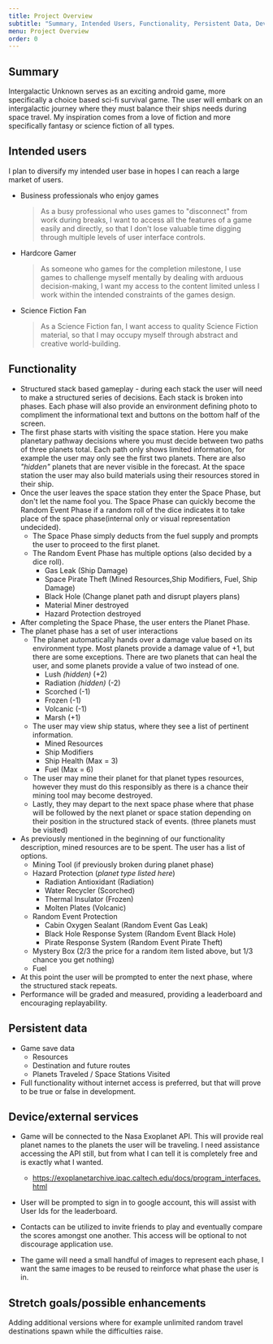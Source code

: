 ```yaml
---
title: Project Overview
subtitle: "Summary, Intended Users, Functionality, Persistent Data, Device/External Services, Possible Enhancements"
menu: Project Overview
order: 0
---
```



## Summary

Intergalactic Unknown serves as an exciting android game, more specifically a choice based sci-fi survival game. The user will embark on an intergalactic journey where they must balance their ships needs during space travel. My inspiration comes from a love of fiction and more specifically fantasy or science fiction of all types. 

## Intended users

I plan to diversify my intended user base in hopes I can reach a large market of users.

* Business professionals who enjoy games
    > As a busy professional who uses games to "disconnect" from work during breaks, I want to access all the features of a game easily and directly, so that I don't lose valuable time digging through multiple levels of user interface controls.
* Hardcore Gamer
    > As someone who games for the completion milestone, I use games to challenge myself mentally by dealing with arduous decision-making, I want my access to the content limited unless I work within the intended constraints of the games design.
* Science Fiction Fan
    > As a Science Fiction fan, I want access to quality Science Fiction material, so that I may occupy myself through abstract and creative world-building.


## Functionality
+ Structured stack based gameplay - during each stack the user will need to make a structured series of decisions. Each stack is broken into phases. Each phase will also provide an environment defining photo to compliment the informational text and buttons on the bottom half of the screen. 
+ The first phase starts with visiting the space station. Here you make planetary pathway decisions where you must decide between two paths of three planets total. Each path only shows limited information, for example the user may only see the first two planets. There are also *"hidden"* planets that are never visible in the forecast. At the space station the user may also build materials using their resources stored in their ship.
+ Once the user leaves the space station they enter the Space Phase, but don't let the name fool you. The Space Phase can quickly become the Random Event Phase if a random roll of the dice indicates it to take place of the space phase(internal only or visual representation undecided).
  + The Space Phase simply deducts from the fuel supply and prompts the user to proceed to the first planet.
  + The Random Event Phase has multiple options (also decided by a dice roll). 
    + Gas Leak (Ship Damage)
    + Space Pirate Theft (Mined Resources,Ship Modifiers, Fuel, Ship Damage)
    + Black Hole (Change planet path and disrupt players plans)
    + Material Miner destroyed
    + Hazard Protection destroyed
+ After completing the Space Phase, the user enters the Planet Phase.
+ The planet phase has a set of user interactions
  + The planet automatically hands over a damage value based on its environment type. Most planets provide a damage value of +1, but there are some exceptions. There are two planets that can heal the user, and some planets provide a value of two instead of one.
    + Lush *(hidden)* (+2)
    + Radiation *(hidden)* (-2)
    + Scorched (-1)
    + Frozen (-1)
    + Volcanic (-1)
    + Marsh (+1)
  + The user may view ship status, where they see a list of pertinent information. 
    + Mined Resources
    + Ship Modifiers
    + Ship Health (Max = 3)
    + Fuel (Max = 6)
  + The user may mine their planet for that planet types resources, however they must do this responsibly as there is a chance their mining tool may become destroyed.
  + Lastly, they may depart to the next space phase where that phase will be followed by the next planet or space station depending on their position in the structured stack of events. (three planets must be visited) 
+ As previously mentioned in the beginning of our functionality description, mined resources are to be spent. The user has a list of options.
  + Mining Tool (if previously broken during planet phase)
  + Hazard Protection (*planet type listed here*)
    + Radiation Antioxidant (Radiation)
    + Water Recycler (Scorched)
    + Thermal Insulator (Frozen)
    + Molten Plates (Volcanic)
  + Random Event Protection
    + Cabin Oxygen Sealant (Random Event Gas Leak)
    + Black Hole Response System (Random Event Black Hole)
    + Pirate Response System (Random Event Pirate Theft)
  + Mystery Box (2/3 the price for a random item listed above, but 1/3 chance you get nothing)
  + Fuel
+ At this point the user will be prompted to enter the next phase, where the structured stack repeats. 
+ Performance will be graded and measured, providing a leaderboard and encouraging replayability. 

## Persistent data

+ Game save data
    * Resources
    * Destination and future routes
    * Planets Traveled / Space Stations Visited
+ Full functionality without internet access is preferred, but that will prove to be true or false in development.
    
## Device/external services

+ Game will be connected to the Nasa Exoplanet API. This will provide real planet names to the planets the user will be traveling. I need assistance accessing the API still, but from what I can tell it is completely free and is exactly what I wanted. 
  + https://exoplanetarchive.ipac.caltech.edu/docs/program_interfaces.html

+ User will be prompted to sign in to google account, this will assist with User Ids for the leaderboard. 

+ Contacts can be utilized to invite friends to play and eventually compare the scores amongst one another. This access will be optional to not discourage application use. 

+ The game will need a small handful of images to represent each phase, I want the same images to be reused to reinforce what phase the user is in. 

## Stretch goals/possible enhancements 

Adding additional versions where for example unlimited random travel destinations spawn while the difficulties raise.  
